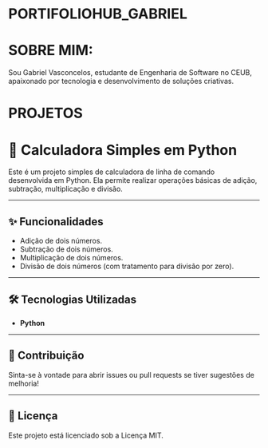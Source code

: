 # PORTIFOLIOHUB_GABRIEL
# SOBRE MIM:
Sou Gabriel Vasconcelos, estudante de Engenharia de Software no CEUB, apaixonado por tecnologia e desenvolvimento de soluções criativas.

# PROJETOS 
# 🚀 Calculadora Simples em Python

Este é um projeto simples de calculadora de linha de comando desenvolvida em Python. Ela permite realizar operações básicas de adição, subtração, multiplicação e divisão.

---

## ✨ Funcionalidades

* Adição de dois números.
* Subtração de dois números.
* Multiplicação de dois números.
* Divisão de dois números (com tratamento para divisão por zero).

---

## 🛠️ Tecnologias Utilizadas

* **Python**

---

## 🤝 Contribuição

Sinta-se à vontade para abrir issues ou pull requests se tiver sugestões de melhoria!

---

## 📄 Licença

Este projeto está licenciado sob a Licença MIT.



